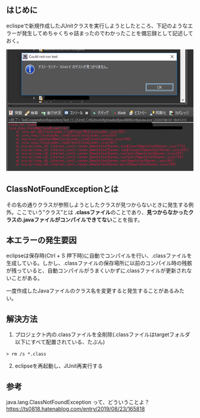 ## はじめに
eclispeで新規作成したJUnitクラスを実行しようとしたところ、下記のようなエラーが発生してめちゃくちゃ詰まったのでわかったことを備忘録として記述しておく。

![](Images/ClassNotFoundException1.png)

## ClassNotFoundExceptionとは
その名の通りクラスが参照しようとしたクラスが見つからないときに発生する例外。ここでいう”クラス”とは **.classファイル**のことであり、**見つからなかったクラスの.javaファイルがコンパイルできてない**ことを指す。

## 本エラーの発生要因
eclipseは保存時(Ctrl + S 押下時)に自動でコンパイルを行い、.classファイルを生成している。しかし、.classファイルの保存場所に以前のコンパイル時の残骸が残っていると、自動コンパイルがうまくいかずに.classファイルが更新されないことがある。

一度作成したJavaファイルのクラス名を変更すると発生することがあるみたい。

## 解決方法
1. プロジェクト内の.classファイルを全削除(.classファイルはtargetフォルダ以下にすべて配置されている、たぶん)
```
> rm /s *.class
```

2. eclipseを再起動し、JUnit再実行する

## 参考

java.lang.ClassNotFoundException って、どういうことよ？  
https://ts0818.hatenablog.com/entry/2019/08/23/165818
